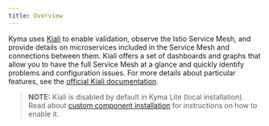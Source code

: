 ```yaml
---
title: Overview
---
```


Kyma uses [Kiali](https://www.kiali.io) to enable validation, observe the Istio Service Mesh, and provide details on microservices included in the Service Mesh and connections between them.
Kiali offers a set of dashboards and graphs that allow you to have the full Service Mesh at a glance and quickly identify problems and configuration issues.
For more details about particular features, see the [official Kiali documentation](https://kiali.io/documentation/latest/features/).

>**NOTE:** Kiali is disabled by default in Kyma Lite (local installation). Read about [custom component installation](/root/kyma/#configuration-custom-component-installation) for instructions on how to enable it.
